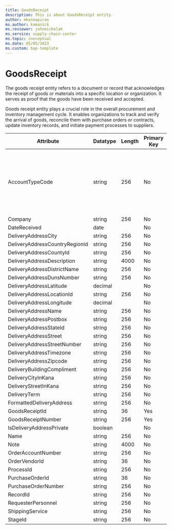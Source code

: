 ```yaml
---
title: GoodsReceipt
description: This is about GoodsReceipt entity.
author: mkannapiran
ms.author: kamanick
ms.reviewer: johnmichalak
ms.service: supply-chain-center
ms.topic: conceptual
ms.date: 05/05/2023
ms.custom: bap-template
---
```


# **GoodsReceipt**

The goods receipt entity refers to a document or record that acknowledges the receipt of goods or materials into a specific location or organization. It serves as proof that the goods have been received and accepted. 

Goods receipt entity plays a crucial role in the overall procurement and inventory management cycle. It enables organizations to track and verify the arrival of goods, reconcile them with purchase orders or contracts, update inventory records, and initiate payment processes to suppliers.


|	Attribute	|	Datatype	|	Length	|	Primary Key	|	Description	|
|---------------|--------|------|----------|-----------|
|	AccountTypeCode	|	string	|	256	|	No	|	Account type code indicates the type of account. An account could be Vendor, Customer etc.	|
|	Company	|	string	|	256	|	No	|	#N/A	|
|	DateReceived	|	date	|		|	No	|	#N/A	|
|	DeliveryAddressCity	|	string	|	256	|	No	|	#N/A	|
|	DeliveryAddressCountryRegionId	|	string	|	256	|	No	|	#N/A	|
|	DeliveryAddressCountyId	|	string	|	256	|	No	|	#N/A	|
|	DeliveryAddressDescription	|	string	|	4000	|	No	|	#N/A	|
|	DeliveryAddressDistrictName	|	string	|	256	|	No	|	#N/A	|
|	DeliveryAddressDunsNumber	|	string	|	256	|	No	|	#N/A	|
|	DeliveryAddressLatitude	|	decimal	|		|	No	|	#N/A	|
|	DeliveryAddressLocationId	|	string	|	256	|	No	|	#N/A	|
|	DeliveryAddressLongitude	|	decimal	|		|	No	|	#N/A	|
|	DeliveryAddressName	|	string	|	256	|	No	|	#N/A	|
|	DeliveryAddressPostbox	|	string	|	256	|	No	|	#N/A	|
|	DeliveryAddressStateId	|	string	|	256	|	No	|	#N/A	|
|	DeliveryAddressStreet	|	string	|	256	|	No	|	#N/A	|
|	DeliveryAddressStreetNumber	|	string	|	256	|	No	|	#N/A	|
|	DeliveryAddressTimezone	|	string	|	256	|	No	|	#N/A	|
|	DeliveryAddressZipcode	|	string	|	256	|	No	|	#N/A	|
|	DeliveryBuildingCompliment	|	string	|	256	|	No	|	#N/A	|
|	DeliveryCityInKana	|	string	|	256	|	No	|	#N/A	|
|	DeliveryStreetInKana	|	string	|	256	|	No	|	#N/A	|
|	DeliveryTerm	|	string	|	256	|	No	|	#N/A	|
|	FormattedDeliveryAddress	|	string	|	256	|	No	|	#N/A	|
|	GoodsReceiptId	|	string	|	36	|	Yes	|	#N/A	|
|	GoodsReceiptNumber	|	string	|	256	|	Yes	|	#N/A	|
|	IsDeliveryAddressPrivate	|	boolean	|		|	No	|	#N/A	|
|	Name	|	string	|	256	|	No	|	#N/A	|
|	Note	|	string	|	4000	|	No	|	#N/A	|
|	OrderAccountNumber	|	string	|	256	|	No	|	#N/A	|
|	OrderVendorId	|	string	|	36	|	No	|	#N/A	|
|	ProcessId	|	string	|	256	|	No	|	#N/A	|
|	PurchaseOrderId	|	string	|	36	|	No	|	#N/A	|
|	PurchaseOrderNumber	|	string	|	256	|	No	|	#N/A	|
|	RecordId	|	string	|	256	|	No	|	#N/A	|
|	RequesterPersonnel	|	string	|	256	|	No	|	#N/A	|
|	ShippingService	|	string	|	256	|	No	|	#N/A	|
|	StageId	|	string	|	256	|	No	|	#N/A	|
